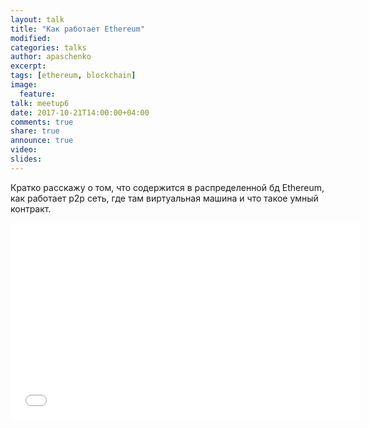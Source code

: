 ```yaml
---
layout: talk
title: "Как работает Ethereum"
modified:
categories: talks
author: apaschenko
excerpt:
tags: [ethereum, blockchain]
image:
  feature:
talk: meetup6
date: 2017-10-21T14:00:00+04:00
comments: true
share: true
announce: true
video:
slides: 
---
```


Кратко расскажу о том, что содержится в распределенной бд Ethereum, как работает p2p сеть, где там виртуальная машина и что такое умный контракт.

<iframe width="560" height="315" src="//www.youtube.com/embed/wzLn7cgwAPQ" frameborder="0" allowfullscreen></iframe>
